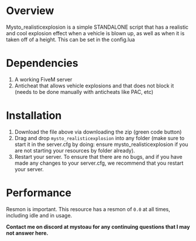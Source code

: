 # Overview
Mysto_realisticexplosion is a simple STANDALONE script that has a realistic and cool explosion effect when a vehicle is blown up, as well as when it is taken off of a height. This can be set in the config.lua

# Dependencies
1. A working FiveM server
2. Anticheat that allows vehicle explosions and that does not block it (needs to be done manually with anticheats like PAC, etc)

# Installation
1. Download the file above via downloading the zip (green code button)
2. Drag and drop `mysto_realisticexplosion` into any folder (make sure to start it in the server.cfg by doing: ensure mysto_realisticexplosion if you are not starting your resources by folder already).
3. Restart your server. To ensure that there are no bugs, and if you have made any changes to your server.cfg, we recommend that you restart your server.

# Performance
Resmon is important. This resource has a resmon of `0.0` at all times, including idle and in usage.

**Contact me on discord at mystoau for any continuing questions that I may not answer here.**
